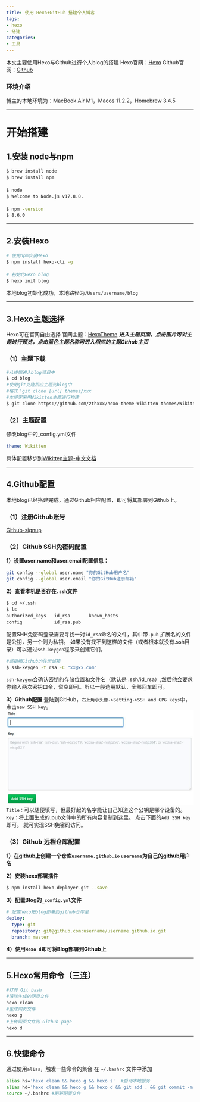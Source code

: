 ```yaml
---
title: 使用 Hexo+GitHub 搭建个人博客
tags:
- hexo
- 搭建
categories:
- 工具
---
```

本文主要使用Hexo与Github进行个人blog的搭建
Hexo官网：[Hexo](https://hexo.io/zh-cn/)
Github官网：[Github](https://github.com/)

### 环境介绍
博主的本地环境为：MacBook Air M1，Macos 11.2.2，Homebrew 3.4.5

---


# 开始搭建
## 1.安装 node与npm
``` bash
$ brew install node
$ brew install npm

$ node
$ Welcome to Node.js v17.8.0.

$ npm -version
$ 8.6.0
```
---
## 2.安装Hexo
``` bash
# 使用npm安装Hexo
$ npm install hexo-cli -g

# 初始化Hexo blog
$ hexo init blog
```
本地blog初始化成功，本地路径为`/Users/username/blog`

---
## 3.Hexo主题选择
Hexo可在官网自由选择
官网主题：[HexoTheme](https://hexo.io/themes/)
***进入主题页面，点击图片可对主题进行预览，点击蓝色主题名称可进入相应的主题Github主页***

### （1）主题下载
```bash
#从终端进入blog项目中
$ cd blog
#使用git克隆相应主题到blog中
#格式：git clone [url] themes/xxx
#本博客采用Wikitten主题进行构建
$ git clone https://github.com/zthxxx/hexo-theme-Wikitten themes/Wikitten
```
### （2）主题配置
修改blog中的_config.yml文件

```yml
theme: Wikitten
```
具体配置移步到[Wikitten主题-中文文档](../../11/Wikitten主题中文文档)

---

## 4.Github配置

本地blog已经搭建完成，通过Github相应配置，即可将其部署到Github上。


### （1）注册Github账号
[Github-signup](https://github.com/signup?ref_cta=Sign+up&ref_loc=header+logged+out&ref_page=%2F&source=header-home)

### （2）Github SSH免密码配置
**1）设置user.name和user.email配置信息：**
```bash
git config --global user.name "你的GitHub用户名"
git config --global user.email "你的GitHub注册邮箱"
```

**2）查看本机是否存在`.ssh`文件**
```bash
$ cd ~/.ssh
$ ls
authorized_keys   id_rsa       known_hosts
config            id_rsa.pub
```
配置SHH免密码登录需要寻找一对`id_rsa`命名的文件，其中带`.pub` 扩展名的文件是公钥，另一个则为私钥。
如果没有找不到这样的文件（或者根本就没有.ssh目录）可以通过`ssh-keygen`程序来创建它们。

```bash
#邮箱填Github的注册邮箱
$ ssh-keygen -t rsa -C "xx@xx.com"
```
`ssh-keygen`会确认密钥的存储位置和文件名（默认是 .ssh/id_rsa）,然后他会要求你输入两次密钥口令，留空即可。所以一般选用默认，全部回车即可。

**3）Github配置**
登陆到GitHub，`右上角小头像->Setting->SSH and GPG keys`中，点击`new SSH key`。
![new SSH Key](../images/SSH.jpg)
`Title：`可以随便填写，但最好起的名字能让自己知道这个公钥是哪个设备的。
`Key：`将上面生成的.pub文件中的所有内容复制到这里。
点击下面的`Add SSH key`即可。
就可实现SSH免密码访问。

### （3）Github 远程仓库配置
**1）在github上创建一个仓库`username.github.io` `username`为自己的github用户名**

**2）安装hexo部署插件**
```bash
$ npm install hexo-deployer-git --save
```
**3）配置Blog的`_comfig.yml`文件**

```yml
# 配置hexo把blog部署到github仓库里
deploy:
  type: git
  repository: git@github.com:username/username.github.io.git
  branch: master
```
**4）使用`Hexo d`即可将Blog部署到Github上**

---

## 5.Hexo常用命令（三连）
```bash
#打开 Git bash
#清除生成的网页文件
hexo clean
#生成网页文件
hexo g
#上传网页文件到 Github page
hexo d
```
---

## 6.快捷命令
通过使用`alias`，触发一些命令的集合
在 `~/.bashrc` 文件中添加
```bash
alias hs='hexo clean && hexo g && hexo s'  #启动本地服务
alias hd='hexo clean && hexo g && hexo d && git add . && git commit -m "update" && git push -f'  #部署博客
source ~/.bashrc #刷新配置文件
```